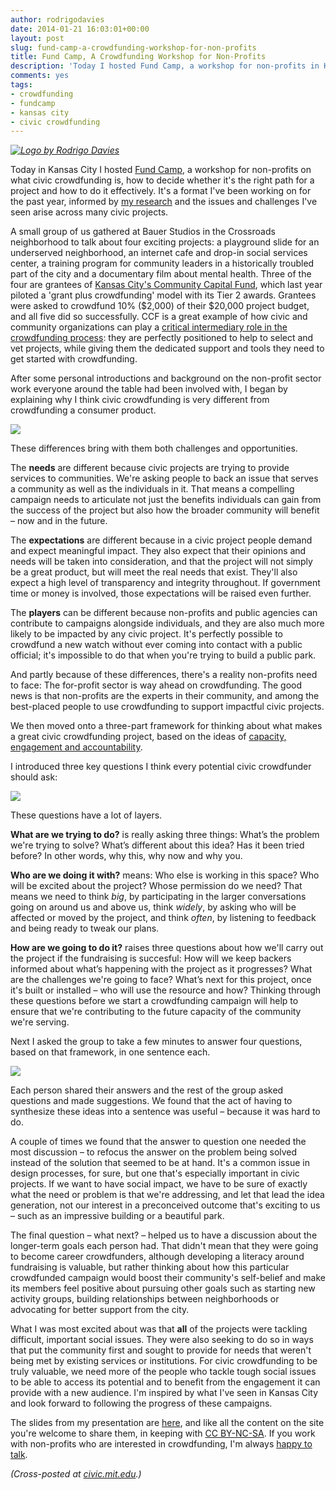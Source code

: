 ```yaml
---
author: rodrigodavies
date: 2014-01-21 16:03:01+00:00
layout: post
slug: fund-camp-a-crowdfunding-workshop-for-non-profits
title: Fund Camp, A Crowdfunding Workshop for Non-Profits
description: 'Today I hosted Fund Camp, a workshop for non-profits in Kansas City. We talked about the problems groups are trying to solve, how to engage their supporters and how to deliver great projects.' 
comments: yes
tags:
- crowdfunding
- fundcamp
- kansas city
- civic crowdfunding
---
```


_[![Logo by Rodrigo Davies]({{site.baseurl}}/img/fundcamp.png)]({{base.url}}/img/fundcamp.png)_

Today in Kansas City I hosted [Fund Camp](http://rodrigodavies.com/civiccrowdfunding/2014/01/16/fund-camp-kc/), a workshop for non-profits on what civic crowdfunding is, how to decide whether it's the right path for a project and how to do it effectively. It's a format I've been working on for the past year, informed by [my research](http://rodrigodavies.com/civiccrowdfunding) and the issues and challenges I've seen arise across many civic projects.

A small group of us gathered at Bauer Studios in the Crossroads neighborhood to talk about four exciting projects: a playground slide for an underserved neighborhood, an internet cafe and drop-in social services center, a training program for community leaders in a historically troubled part of the city and a documentary film about mental health. Three of the four are grantees of [Kansas City's Community Capital Fund](http://www.ccfkansascity.org/), which last year piloted a 'grant plus crowdfunding' model with its Tier 2 awards. Grantees were asked to crowdfund 10% ($2,000) of their $20,000 project budget, and all five did so successfully. CCF is a great example of how civic and community organizations can play a [critical intermediary role in the crowdfunding process](http://www.indiegogo.com/partners/ccap): they are perfectly positioned to help to select and vet projects, while giving them the dedicated support and tools they need to get started with crowdfunding.

After some personal introductions and background on the non-profit sector work everyone around the table had been involved with, I began by explaining why I think civic crowdfunding is very different from crowdfunding a consumer product. 

<img src="{{site.baseurl}}/img/fundcamp1.jpg" class="horizimg">

These differences bring with them both challenges and opportunities. 

The **needs** are different because civic projects are trying to provide services to communities. We're asking people to back an issue that serves a community as well as the individuals in it. That means a compelling campaign needs to articulate not just the benefits individuals can gain from the success of the project but also how the broader community will benefit – now and in the future. 

The **expectations** are different because in a civic project people demand and expect meaningful impact. They also expect that their opinions and needs will be taken into consideration, and that the project will not simply be a great product, but will meet the real needs that exist. They'll also expect a high level of transparency and integrity throughout. If government time or money is involved, those expectations will be raised even further.

The **players** can be different because non-profits and public agencies can contribute to campaigns alongside individuals, and they are also much more likely to be impacted by any civic project. It's perfectly possible to crowdfund a new watch without ever coming into contact with a public official; it's impossible to do that when you're trying to build a public park.

And partly because of these differences, there's a reality non-profits need to face: The for-profit sector is way ahead on crowdfunding. The good news is that non-profits are the experts in their community, and among the best-placed people to use crowdfunding to support impactful civic projects.

We then moved onto a three-part framework for thinking about what makes a great civic crowdfunding project, based on the ideas of [capacity, engagement and accountability](2014/01/07/the-ethics-and-values-of-crowdfunding.html). 

I introduced three key questions I think every potential civic crowdfunder should ask: 

<img src="{{site.baseurl}}/img/fundcamp4.jpg" class="horizimg">

These questions have a lot of layers. 

**What are we trying to do?** is really asking three things: What’s the problem we're trying to solve? What’s different about this idea? Has it been tried before? In other words, why this, why now and why you.

**Who are we doing it with?** means: Who else is working in this space? Who will be excited about the project? Whose permission do we need? That means we need to think *big*, by participating in the larger conversations going on around us and above us, think *widely*, by asking who will be affected or moved by the project, and think *often*, by listening to feedback and being ready to tweak our plans.

**How are we going to do it?** raises three questions about how we'll carry out the project if the fundraising is succesful: How will we keep backers informed about what’s happening with the project as it progresses? What are the challenges we're going to face? What’s next for this project, once it's built or installed – who will use the resource and how? Thinking through these questions before we start a crowdfunding campaign will help to ensure that we're contributing to the future capacity of the community we're serving. 

Next I asked the group to take a few minutes to answer four questions, based on that framework, in one sentence each. 

<img src="{{site.baseurl}}/img/fundcamp_worksheet.jpg" class="horizimg">

Each person shared their answers and the rest of the group asked questions and made suggestions. We found that the act of having to synthesize these ideas into a sentence was useful – because it was hard to do. 

A couple of times we found that the answer to question one needed the most discussion – to refocus the answer on the problem being solved instead of the solution that seemed to be at hand. It's a common issue in design processes, for sure, but one that's especially important in civic projects. If we want to have social impact, we have to be sure of exactly what the need or problem is that we're addressing, and let that lead the idea generation, not our interest in a preconceived outcome that's exciting to us – such as an impressive building or a beautiful park.

The final question – what next? – helped us to have a discussion about the longer-term goals each person had. That didn't mean that they were going to become career crowdfunders, although developing a literacy around fundraising is valuable, but rather thinking about how this particular crowdfunded campaign would boost their community's self-belief and make its members feel positive about pursuing other goals such as starting new activity groups, building relationships between neighborhoods or advocating for better support from the city.

What I was most excited about was that **all** of the projects were tackling difficult, important social issues. They were also seeking to do so in ways that put the community first and sought to provide for needs that weren't being met by existing services or institutions. For civic crowdfunding to be truly valuable, we need more of the people who tackle tough social issues to be able to access its potential and to benefit from the engagement it can provide with a new audience. I'm inspired by what I've seen in Kansas City and look forward to following the progress of these campaigns.  

The slides from my presentation are [here](http://rodrigodavies.com/civiccrowdfunding/fundcamp.pdf), and like all the content on the site you're welcome to share them, in keeping with [CC BY-NC-SA](http://creativecommons.org/licenses/by-nc-sa/3.0/us/). If you work with non-profits who are interested in crowdfunding, I'm always [happy to talk](http://twitter.com/rodrigodavies).

_(Cross-posted at [civic.mit.edu](http://civic.mit.edu/blog/rodrigodavies/fund-camp-a-crowdfunding-workshop-for-non-profits).)_